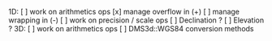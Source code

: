 1D:
[ ] work on arithmetics ops
[x] manage overflow in (+)
[ ] manage wrapping in (-)
[ ] work on precision / scale ops
[ ] Declination ? 
[ ] Elevation ?
3D: 
[ ] work on arithmetics ops
[ ] DMS3d::WGS84 conversion methods
